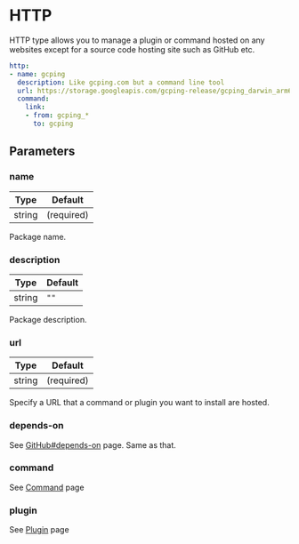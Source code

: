 # HTTP

HTTP type allows you to manage a plugin or command hosted on any websites except for a source code hosting site such as GitHub etc.

```yaml
http:
- name: gcping
  description: Like gcping.com but a command line tool
  url: https://storage.googleapis.com/gcping-release/gcping_darwin_arm64_latest
  command:
    link:
    - from: gcping_*
      to: gcping
```

## Parameters

### name

Type | Default
---|---
string | (required)

Package name.

### description

Type | Default
---|---
string | `""`

Package description.

### url

Type | Default
---|---
string | (required)

Specify a URL that a command or plugin you want to install are hosted.

### depends-on

See [GitHub#depends-on](github.md#depends-on) page. Same as that.

### command

See [Command](../command.md) page

### plugin

See [Plugin](../plugin.md) page
